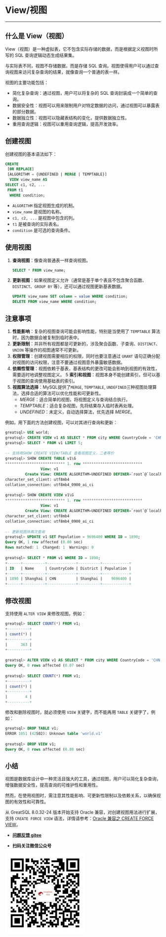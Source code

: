 # View/视图
---

## 什么是 View（视图）

View（视图）是一种虚拟表，它不包含实际存储的数据，而是根据定义视图时所写的 SQL 查询逻辑动态生成结果集。

与实际表不同，视图不存储数据，而是存储 SQL 查询。视图使得用户可以通过查询视图来访问复杂查询的结果，就像查询一个普通的表一样。

视图的主要功能包括：

- 简化复杂查询：通过视图，用户可以将复杂的 SQL 查询封装成一个简单的查询。
- 数据安全性：视图可以用来限制用户对特定数据的访问，通过视图可以暴露表的部分数据。
- 数据独立性：视图可以隐藏表结构的变化，提供数据独立性。
- 重用查询逻辑：视图可以重用查询逻辑，提高开发效率。

## 创建视图

创建视图的基本语法如下：

```sql
CREATE 
 [OR REPLACE] 
 [ALGORITHM = {UNDEFINED | MERGE | TEMPTABLE}]
  VIEW view_name AS
SELECT c1, c2, ...
 FROM t1
  WHERE condition;
```

- `ALGORITHM` 指定视图生成的机制。
- `view_name` 是视图的名称。
- `c1, c2, ...` 是视图中包含的列。
- `t1` 是被查询的实际表名。
- `condition` 是可选的查询条件。

## 使用视图

1. **查询视图**：像查询普通表一样查询视图。
   ```sql
   SELECT * FROM view_name;
   ```

2. **更新视图**：如果视图定义允许（通常是基于单个表且不包含聚合函数、`DISTINCT`、`GROUP BY` 等），还可以通过视图更新基表数据。
   ```sql
   UPDATE view_name SET column = value WHERE condition;
   DELETE FROM view_name WHERE condition;
   ```

## 注意事项

1. **性能影响**：复杂的视图查询可能会影响性能，特别是当使用了 `TEMPTABLE` 算法时，因为数据会被复制到临时表中。
2. **更新限制**：并非所有视图都是可更新的，涉及聚合函数、子查询、`DISTINCT`、`UNION` 等操作的视图通常不可更新。
3. **权限管理**：创建视图需要相应的权限，同时也要注意通过 `GRANT` 语句正确分配对视图的访问权限，注意不要通过视图意外暴露敏感数据。
4. **依赖性管理**：视图依赖于基表，基表结构的更改可能会影响到视图的有效性，需要适时地调整视图定义。
5 **索引和视图**：视图本身不能创建索引，但可以基于视图的查询使用基础表的索引。
6. **视图算法选择**：MySQL提供了`MERGE`, `TEMPTABLE`, `UNDEFINED`三种视图处理算法，选择合适的算法可以优化性能和可更新性。
   - *MERGE*：适合简单的视图，将视图定义与查询结合执行。
   - *TEMPTABLE*：适合复杂视图，先将结果存入临时表再处理。
   - *UNDEFINED*：未定义，自动选择算法，优先选择 *MERGE*。

例如，用下面的方法创建视图，可以对其进行查询和更新：

```sql
greatsql> USE world;
greatsql> CREATE VIEW v1 AS SELECT * FROM city WHERE CountryCode = 'CHN';
greatsql> SELECT * FROM v1 LIMIT 5;

-- 支持用SHOW CREATE VIEW/TABLE 查看视图定义，二者等价
greatsql> SHOW CREATE TABLE v1\G
*************************** 1. row ***************************
                View: v1
         Create View: CREATE ALGORITHM=UNDEFINED DEFINER=`root`@`localhost` SQL SECURITY DEFINER VIEW `v1` AS select `city`.`ID` AS `ID`,`city`.`Name` AS `Name`,`city`.`CountryCode` AS `CountryCode`,`city`.`District` AS `District`,`city`.`Population` AS `Population` from `city` where (`city`.`CountryCode` = 'CHN')
character_set_client: utf8mb4
collation_connection: utf8mb4_0900_ai_ci

greatsql> SHOW CREATE VIEW v1\G
*************************** 1. row ***************************
                View: v1
         Create View: CREATE ALGORITHM=UNDEFINED DEFINER=`root`@`localhost` SQL SECURITY DEFINER VIEW `v1` AS select `city`.`ID` AS `ID`,`city`.`Name` AS `Name`,`city`.`CountryCode` AS `CountryCode`,`city`.`District` AS `District`,`city`.`Population` AS `Population` from `city` where (`city`.`CountryCode` = 'CHN')
character_set_client: utf8mb4
collation_connection: utf8mb4_0900_ai_ci

-- 更新视图并再次查询
greatsql> UPDATE v1 SET Population = 9696400 WHERE ID = 1890;
Query OK, 1 row affected (0.00 sec)
Rows matched: 1  Changed: 1  Warnings: 0

greatsql> SELECT * FROM v1 WHERE ID = 1890;
+------+----------+-------------+----------+------------+
| ID   | Name     | CountryCode | District | Population |
+------+----------+-------------+----------+------------+
| 1890 | Shanghai | CHN         | Shanghai |    9696400 |
+------+----------+-------------+----------+------------+
```

## 修改视图

支持使用 `ALTER VIEW` 来修改视图，例如：

```sql
greatsql> SELECT COUNT(*) FROM v1;
+----------+
| count(*) |
+----------+
|      363 |
+----------+

greatsql> ALTER VIEW v1 AS SELECT * FROM city WHERE CountryCode = 'CHN' AND Population >= 5000000;
Query OK, 0 rows affected (0.07 sec)

greatsql> SELECT COUNT(*) FROM v1;
+----------+
| count(*) |
+----------+
|        4 |
+----------+
```

修改和删除视图时，就必须使用 `VIEW` 关键字，而不能再用 `TABLE` 关键字了，例如：

```sql
greatsql> DROP TABLE v1;
ERROR 1051 (42S02): Unknown table 'world.v1'

greatsql> DROP VIEW v1;
Query OK, 0 rows affected (0.00 sec)
```

## 小结

视图是数据库设计中一种灵活且强大的工具，通过视图，用户可以简化复杂查询，增强数据安全性，提高查询的可维护性和重用性。

然而，在使用视图时，需注意其性能影响、可更新性限制以及依赖关系，以确保视图的有效性和可靠性。

从 GreatSQL 8.0.32-24 版本开始支持 Oracle 兼容，对创建视图用法进行扩展，支持 `CREATE FORCE VIEW` 语法，详情请参考：[Oracle 兼容之 CREATE FORCE VIEW](../5-enhance/sql-compat/5-3-easyuse-ora-syntax-createforceview.md)。

- **[问题反馈 gitee](https://gitee.com/GreatSQL/GreatSQL-Manual/issues)**

- **扫码关注微信公众号**

![greatsql-wx](../greatsql-wx.jpg)
